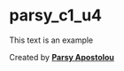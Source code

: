 # parsy_c1_u4
This text is an example

Created by [**Parsy Apostolou**](https://www.linkedin.com/in/paraskevi-parsy-apostolou-22005a3/)
